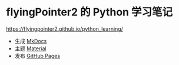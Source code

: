 # flyingPointer2 的 Python 学习笔记

<https://flyingpointer2.github.io/python_learning/>

- 生成 [MkDocs](https://www.mkdocs.org) 
- 主题 [Material](https://github.com/squidfunk/mkdocs-material)
- 发布 [GitHub Pages](https://pages.github.com) 
